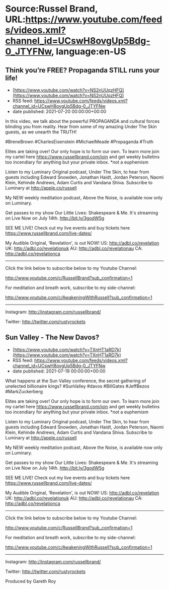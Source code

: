 # Source:Russel Brand, URL:https://www.youtube.com/feeds/videos.xml?channel_id=UCswH8ovgUp5Bdg-0_JTYFNw, language:en-US

## Think you’re FREE? Propaganda STILL runs your life!
 - [https://www.youtube.com/watch?v=NS2nUUqzHFQ](https://www.youtube.com/watch?v=NS2nUUqzHFQ)
 - RSS feed: https://www.youtube.com/feeds/videos.xml?channel_id=UCswH8ovgUp5Bdg-0_JTYFNw
 - date published: 2021-07-20 00:00:00+00:00

In this video, we talk about the powerful PROPAGANDA and cultural forces blinding you from reality. Hear from some of my amazing Under The Skin guests, as we unearth the TRUTH! 

#BreneBrown #CharlesEisenstein #MichaelMeade #Propaganda #Truth

Elites are taking over! Our only hope is to form our own. To learn more join my cartel here https://www.russellbrand.com/join and get weekly bulletins too incendiary for anything but your private inbox.
*not a euphemism

Listen to my Luminary Original podcast, Under The Skin, to hear from guests including Edward Snowden, Jonathan Haidt, Jordan Peterson, Naomi Klein, Kehinde Andrews, Adam Curtis and Vandana Shiva.
Subscribe to Luminary at http://apple.co/russell 

My NEW weekly meditation podcast, Above the Noise, is available now only on Luminary.

Get passes to my show Our Little Lives: Shakespeare & Me. It's streaming on Live Now on July 14th. http://bit.ly/3godW5g

SEE ME LIVE! Check out my live events and buy tickets here https://www.russellbrand.com/live-dates/ 

My Audible Original, ‘Revelation', is out NOW!
US: http://adbl.co/revelation
UK: http://adbl.co/revelationuk
AU: http://adbl.co/revelationau
CA: http://adbl.co/revelationca

___________________________________
Click the link below to subscribe below to my Youtube Channel:

http://www.youtube.com/c/RussellBrand?sub_confirmation=1


For meditation and breath work, subscribe to my side-channel: 

http://www.youtube.com/c/AwakeningWithRussell?sub_confirmation=1
___________________________________

Instagram: 
http://instagram.com/russellbrand/

Twitter: 
http://twitter.com/rustyrockets

## Sun Valley - The New Davos?
 - [https://www.youtube.com/watch?v=TXnHT1aRD7k](https://www.youtube.com/watch?v=TXnHT1aRD7k)
 - RSS feed: https://www.youtube.com/feeds/videos.xml?channel_id=UCswH8ovgUp5Bdg-0_JTYFNw
 - date published: 2021-07-19 00:00:00+00:00

What happens at the Sun Valley conference, the secret gathering of unelected billionaire kings?
#SunValley #davos #BillGates #JeffBezos #MarkZuckerberg

Elites are taking over! Our only hope is to form our own. To learn more join my cartel here https://www.russellbrand.com/join and get weekly bulletins too incendiary for anything but your private inbox.
*not a euphemism

Listen to my Luminary Original podcast, Under The Skin, to hear from guests including Edward Snowden, Jonathan Haidt, Jordan Peterson, Naomi Klein, Kehinde Andrews, Adam Curtis and Vandana Shiva.
Subscribe to Luminary at http://apple.co/russell 

My NEW weekly meditation podcast, Above the Noise, is available now only on Luminary.

Get passes to my show Our Little Lives: Shakespeare & Me. It's streaming on Live Now on July 14th. http://bit.ly/3godW5g

SEE ME LIVE! Check out my live events and buy tickets here https://www.russellbrand.com/live-dates/ 

My Audible Original, ‘Revelation', is out NOW!
US: http://adbl.co/revelation
UK: http://adbl.co/revelationuk
AU: http://adbl.co/revelationau
CA: http://adbl.co/revelationca

___________________________________
Click the link below to subscribe below to my Youtube Channel:

http://www.youtube.com/c/RussellBrand?sub_confirmation=1


For meditation and breath work, subscribe to my side-channel: 

http://www.youtube.com/c/AwakeningWithRussell?sub_confirmation=1
___________________________________

Instagram: 
http://instagram.com/russellbrand/

Twitter: 
http://twitter.com/rustyrockets

Produced by Gareth Roy

